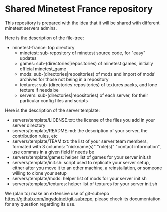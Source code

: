 # Shared Minetest France repository

This repository is prepared with the idea that it will be shared with different minetest servers admins.

Here is the description of the file-tree:
* minetest-france: top directory
  * minetest: sub-repository of minetest source code, for "easy" updates
  * games: sub-(directories|repositories) of minetest games, initially official minetest_game
  * mods: sub-(directories|repositories) of mods and import of mods' archives for those not being in a repository
  * textures: sub-(directories|repositories) of textures packs, and lone texture if needs be
  * servers: sub-(directories|repositories) of each server, for their particular config files and scripts

Here is the description of the server template:
 * servers/template/LICENSE.txt: the license of the files you add in your server directory
 * servers/template/README.md: the description of your server, the contribution rules, etc
 * servers/template/TEAM.txt: the list of your server team members, formated with 3 columns: "nickname(s)" "role(s)" "contact information", use commas in a given field if needs be
 * servers/template/games: helper list of games for your server init.sh
 * servers/template/init.sh: script used to replicate your server setup, either after you move it to an other machine, a reinstallation, or someone willing to clone your setup
 * servers/template/mods: helper list of mods for your server init.sh
 * servers/template/textures: helper list of textures for your server init.sh


We (plan to) make an extensive use of git-subrepo https://github.com/ingydotnet/git-subrepo, please check its documentation for any question regarding its use.
